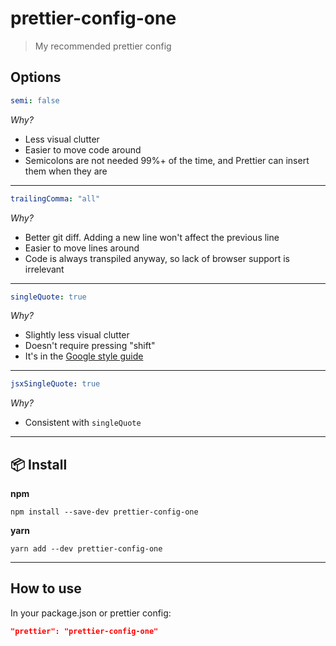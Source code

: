 # prettier-config-one

> My recommended prettier config

## Options

```yml
semi: false
```

_Why?_

- Less visual clutter
- Easier to move code around
- Semicolons are not needed 99%+ of the time, and Prettier can insert them when they are

---

```yml
trailingComma: "all"
```

_Why?_

- Better git diff. Adding a new line won't affect the previous line
- Easier to move lines around
- Code is always transpiled anyway, so lack of browser support is irrelevant

---

```yml
singleQuote: true
```

_Why?_

- Slightly less visual clutter
- Doesn't require pressing "shift"
- It's in the [Google style guide](https://google.github.io/styleguide/jsguide.html#features-strings-use-single-quotes)

---

```yml
jsxSingleQuote: true
```

_Why?_

- Consistent with `singleQuote`

---

## :package: Install

**npm**

```
npm install --save-dev prettier-config-one
```

**yarn**

```
yarn add --dev prettier-config-one
```

---

## How to use

In your package.json or prettier config:

```json
"prettier": "prettier-config-one"
```
